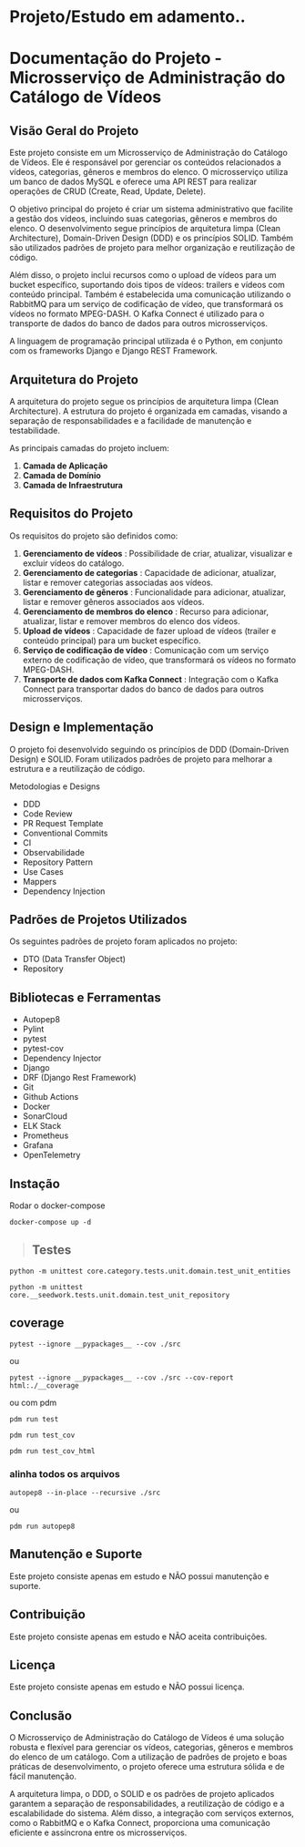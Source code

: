 # Projeto/Estudo em adamento..

# Documentação do Projeto - Microsserviço de Administração do Catálogo de Vídeos

## Visão Geral do Projeto
Este projeto consiste em um Microsserviço de Administração do Catálogo de Vídeos. Ele é responsável por gerenciar os conteúdos relacionados a vídeos, categorias, gêneros e membros do elenco. O microsserviço utiliza um banco de dados MySQL e oferece uma API REST para realizar operações de CRUD (Create, Read, Update, Delete).

O objetivo principal do projeto é criar um sistema administrativo que facilite a gestão dos vídeos, incluindo suas categorias, gêneros e membros do elenco. O desenvolvimento segue princípios de arquitetura limpa (Clean Architecture), Domain-Driven Design (DDD) e os princípios SOLID. Também são utilizados padrões de projeto para melhor organização e reutilização de código.

Além disso, o projeto inclui recursos como o upload de vídeos para um bucket específico, suportando dois tipos de vídeos: trailers e vídeos com conteúdo principal. Também é estabelecida uma comunicação utilizando o RabbitMQ para um serviço de codificação de vídeo, que transformará os vídeos no formato MPEG-DASH. O Kafka Connect é utilizado para o transporte de dados do banco de dados para outros microsserviços.

A linguagem de programação principal utilizada é o Python, em conjunto com os frameworks Django e Django REST Framework.

## Arquitetura do Projeto
A arquitetura do projeto segue os princípios de arquitetura limpa (Clean Architecture). A estrutura do projeto é organizada em camadas, visando a separação de responsabilidades e a facilidade de manutenção e testabilidade.

As principais camadas do projeto incluem:

1. **Camada de Aplicação**
2. **Camada de Domínio**
3. **Camada de Infraestrutura**

## Requisitos do Projeto
Os requisitos do projeto são definidos como:

1. **Gerenciamento de vídeos** : Possibilidade de criar, atualizar, visualizar e excluir vídeos do catálogo.
2. **Gerenciamento de categorias** : Capacidade de adicionar, atualizar, listar e remover categorias associadas aos vídeos.
3. **Gerenciamento de gêneros** : Funcionalidade para adicionar, atualizar, listar e remover gêneros associados aos vídeos.
4. **Gerenciamento de membros do elenco** : Recurso para adicionar, atualizar, listar e remover membros do elenco dos vídeos.
5. **Upload de vídeos** : Capacidade de fazer upload de vídeos (trailer e conteúdo principal) para um bucket específico.
6. **Serviço de codificação de vídeo** : Comunicação com um serviço externo de codificação de vídeo, que transformará os vídeos no formato MPEG-DASH.
7. **Transporte de dados com Kafka Connect** : Integração com o Kafka Connect para transportar dados do banco de dados para outros microsserviços.

## Design e Implementação
O projeto foi desenvolvido seguindo os princípios de DDD (Domain-Driven Design) e SOLID. Foram utilizados padrões de projeto para melhorar a estrutura e a reutilização de código.

Metodologias e Designs

* DDD
* Code Review
* PR Request Template
* Conventional Commits
* CI
* Observabilidade
* Repository Pattern
* Use Cases
* Mappers
* Dependency Injection

## Padrões de Projetos Utilizados
Os seguintes padrões de projeto foram aplicados no projeto:

* DTO (Data Transfer Object)
* Repository

## Bibliotecas e Ferramentas

* Autopep8
* Pylint
* pytest
* pytest-cov
* Dependency Injector
* Django
* DRF (Django Rest Framework)
* Git
* Github Actions
* Docker
* SonarCloud
* ELK Stack
* Prometheus
* Grafana
* OpenTelemetry


## Instação

Rodar o docker-compose
``` 
docker-compose up -d
```

> ## Testes

```
python -m unittest core.category.tests.unit.domain.test_unit_entities
```

```
python -m unittest core.__seedwork.tests.unit.domain.test_unit_repository
```

## coverage

```
pytest --ignore __pypackages__ --cov ./src
```
ou
```
pytest --ignore __pypackages__ --cov ./src --cov-report html:./__coverage
```
ou com pdm
```
pdm run test
```
```
pdm run test_cov 
```
```
pdm run test_cov_html 
```


### alinha todos os arquivos

```
autopep8 --in-place --recursive ./src
```

ou 

```
pdm run autopep8
```

## Manutenção e Suporte
Este projeto consiste apenas em estudo e NÃO possui manutenção e suporte.

## Contribuição
Este projeto consiste apenas em estudo e NÃO aceita contribuições.

## Licença
Este projeto consiste apenas em estudo e NÃO possui licença.

## Conclusão
O Microsserviço de Administração do Catálogo de Vídeos é uma solução robusta e flexível para gerenciar os vídeos, categorias, gêneros e membros do elenco de um catálogo. Com a utilização de padrões de projeto e boas práticas de desenvolvimento, o projeto oferece uma estrutura sólida e de fácil manutenção.

A arquitetura limpa, o DDD, o SOLID e os padrões de projeto aplicados garantem a separação de responsabilidades, a reutilização de código e a escalabilidade do sistema. Além disso, a integração com serviços externos, como o RabbitMQ e o Kafka Connect, proporciona uma comunicação eficiente e assíncrona entre os microsserviços.
